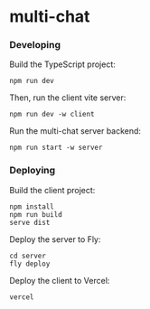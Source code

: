 # multi-chat

### Developing

Build the TypeScript project:

```
npm run dev
```

Then, run the client vite server:

```
npm run dev -w client
```

Run the multi-chat server backend:

```
npm run start -w server
```

### Deploying

Build the client project:

```
npm install
npm run build
serve dist
```

Deploy the server to Fly:

```
cd server
fly deploy
```

Deploy the client to Vercel:

```
vercel
```